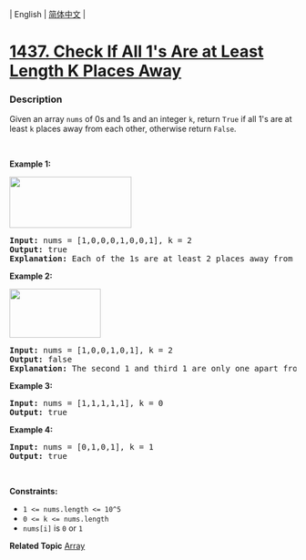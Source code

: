 | English | [简体中文](README.md) |

# [1437. Check If All 1's Are at Least Length K Places Away](https://leetcode-cn.com/problems/check-if-all-1s-are-at-least-length-k-places-away)
 ### Description
<p>Given an array <code>nums</code> of 0s and 1s and an integer <code>k</code>, return <code>True</code> if all 1&#39;s are at least <code>k</code> places away from each other, otherwise return <code>False</code>.</p>

<p>&nbsp;</p>
<p><strong>Example 1:</strong></p>

<p><strong><img alt="" src="https://assets.leetcode.com/uploads/2020/04/15/sample_1_1791.png" style="width: 214px; height: 90px;" /></strong></p>

<pre>
<strong>Input:</strong> nums = [1,0,0,0,1,0,0,1], k = 2
<strong>Output:</strong> true
<strong>Explanation:</strong> Each of the 1s are at least 2 places away from each other.
</pre>

<p><strong>Example 2:</strong></p>

<p><strong><img alt="" src="https://assets.leetcode.com/uploads/2020/04/15/sample_2_1791.png" style="width: 160px; height: 86px;" /></strong></p>

<pre>
<strong>Input:</strong> nums = [1,0,0,1,0,1], k = 2
<strong>Output:</strong> false
<strong>Explanation: </strong>The second 1 and third 1 are only one apart from each other.</pre>

<p><strong>Example 3:</strong></p>

<pre>
<strong>Input:</strong> nums = [1,1,1,1,1], k = 0
<strong>Output:</strong> true
</pre>

<p><strong>Example 4:</strong></p>

<pre>
<strong>Input:</strong> nums = [0,1,0,1], k = 1
<strong>Output:</strong> true
</pre>

<p>&nbsp;</p>
<p><strong>Constraints:</strong></p>

<ul>
	<li><code>1 &lt;= nums.length &lt;= 10^5</code></li>
	<li><code>0 &lt;= k &lt;= nums.length</code></li>
	<li><code>nums[i]</code>&nbsp;is&nbsp;<code>0</code>&nbsp;or&nbsp;<code>1</code></li>
</ul>

**Related Topic**  [Array](https://leetcode-cn.com/tag/array) 